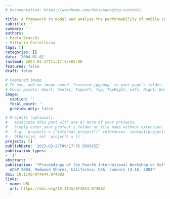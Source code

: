 ```yaml
---
# Documentation: https://wowchemy.com/docs/managing-content/

title: A framework to model and analyze the performability of mobile software systems
subtitle: ''
summary: ''
authors:
- Paola Bracchi
- Vittorio Cortellessa
tags: []
categories: []
date: '2004-01-01'
lastmod: 2023-03-27T11:17:35+02:00
featured: false
draft: false

# Featured image
# To use, add an image named `featured.jpg/png` to your page's folder.
# Focal points: Smart, Center, TopLeft, Top, TopRight, Left, Right, BottomLeft, Bottom, BottomRight.
image:
  caption: ''
  focal_point: ''
  preview_only: false

# Projects (optional).
#   Associate this post with one or more of your projects.
#   Simply enter your project's folder or file name without extension.
#   E.g. `projects = ["internal-project"]` references `content/project/deep-learning/index.md`.
#   Otherwise, set `projects = []`.
projects: []
publishDate: '2023-03-27T09:17:35.569315Z'
publication_types:
- '1'
abstract: ''
publication: '*Proceedings of the Fourth International Workshop on Software and Performance,
  WOSP 2004, Redwood Shores, California, USA, January 14-16, 2004*'
doi: 10.1145/974044.974082
links:
- name: URL
  url: https://doi.org/10.1145/974044.974082
---
```


